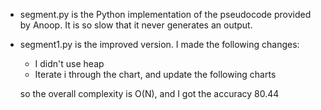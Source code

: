 * segment.py is the Python implementation of the pseudocode provided by Anoop. It is so slow that it never generates an output.

* segment1.py is the improved version. I made the following changes:
    * I didn't use heap
    * Iterate i through the chart, and update the following charts
  
  so the overall complexity is O(N), and I got the accuracy 80.44
